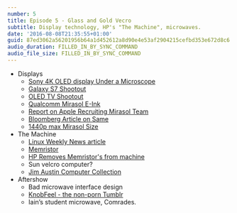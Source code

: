 ```yaml
---
number: 5
title: Episode 5 - Glass and Gold Vecro
subtitle: Display technology, HP's "The Machine", microwaves.
date: '2016-08-08T21:35:55+01:00'
guid: 87ed3062a56201956b64a1d452612a8d90e4e53af2904215cefbd353e672d8c6
audio_duration: FILLED_IN_BY_SYNC_COMMAND
audio_file_size: FILLED_IN_BY_SYNC_COMMAND
---
```


* Displays
  * [Sony 4K OLED display Under a Microscope](http://www.gsmarena.com/sony_xperia_z5_premium_4k_display_under_our_microscope-blog-13887.php)
  * [Galaxy S7 Shootout](http://www.displaymate.com/Galaxy_S7_ShootOut_1.htm)
  * [OLED TV Shootout](http://www.displaymate.com/TV_OLED_LCD_ShootOut_1.htm)
  * [Qualcomm Mirasol E-Ink](https://www.qualcomm.com/products/mirasol)
  * [Report on Apple Recruiting Mirasol Team](http://appleinsider.com/articles/15/12/15/apple-has-taken-over-qualcomms-imod-mirasol-display-lab-in-taiwan)
  * [Bloomberg Article on Same](http://www.bloomberg.com/news/articles/2015-12-15/apple-said-to-open-secret-lab-in-taiwan-to-develop-displays)
  * [1440p max Mirasol Size](https://www.engadget.com/2013/05/21/qualcomm-mirasol-display-eyes-on/)
* The Machine
  * [Linux Weekly News article](http://lwn.net/Articles/655437/)
  * [Memristor](https://en.wikipedia.org/wiki/Memristor)
  * [HP Removes Memristor's from machine](https://www.hpcwire.com/2015/06/11/hp-removes-memristors-from-its-machine-roadmap-until-further-notice/)
  * Sun velcro computer?
  * [Jim Austin Computer Collection](http://www.computermuseum.org.uk)
* Aftershow
  * Bad microwave interface design
  * [KnobFeel - the non-porn Tumblr](http://knobfeel.tumblr.com/)
  * Iain’s student microwave, Comrades.

